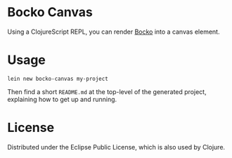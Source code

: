# Bocko Canvas

Using a ClojureScript REPL, you can render [Bocko](https://github.com/mfikes/bocko) into a canvas element.

# Usage

```
lein new bocko-canvas my-project
```

Then find a short `README.md` at the top-level of the generated project, explaining how to get up and running.

# License

Distributed under the Eclipse Public License, which is also used by Clojure.
